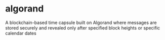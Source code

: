 # algorand
A blockchain-based time capsule built on Algorand where messages are stored securely and revealed only after specified block heights or specific calendar dates
